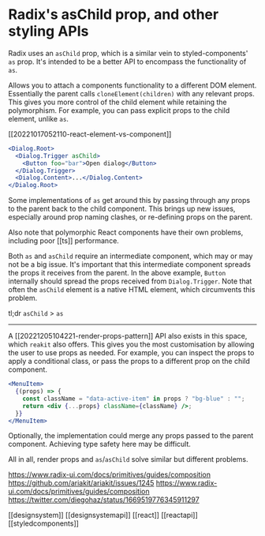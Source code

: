 # Radix's asChild prop, and other styling APIs

Radix uses an `asChild` prop, which is a similar vein to styled-components' `as` prop. It's intended to be a better API to encompass the functionality of `as`.

Allows you to attach a components functionality to a different DOM element. Essentially the parent calls  `cloneElement(children)` with any relevant props. This gives you more control of the child element while retaining the polymorphism. For example, you can pass explicit props to the child element, unlike `as`.

[[20221017052110-react-element-vs-component]]

```jsx
<Dialog.Root>
  <Dialog.Trigger asChild>
	<Button foo="bar">Open dialog</Button>
  </Dialog.Trigger>
  <Dialog.Content>...</Dialog.Content>
</Dialog.Root>
```

Some implementations of `as` get around this by passing through any props to the parent back to the child component. This brings up new issues, especially around prop naming clashes, or re-defining props on the parent.

Also note that polymorphic React components have their own problems, including poor [[ts]] performance.

Both `as` and `asChild` require an intermediate component, which may or may not be a big issue. It's important that this intermediate component spreads the props it receives from the parent. In the above example, `Button` internally should spread the props received from `Dialog.Trigger`. Note that often the `asChild` element is a native HTML element, which circumvents this problem.

tl;dr `asChild` > `as`

---

A [[20221205104221-render-props-pattern]] API also exists in this space, which  `reakit` also offers. This gives you the most customisation by allowing the user to use props as needed. For example, you can inspect the props to apply a conditional class, or pass the props to a different prop on the child component.

```jsx
<MenuItem>
  {(props) => {
    const className = "data-active-item" in props ? "bg-blue" : "";
    return <div {...props} className={className} />;
  }}
</MenuItem>
```

Optionally, the implementation could merge any props passed to the parent component. Achieving type safety here may be difficult.

All in all, render props and `as`/`asChild` solve similar but different problems.

https://www.radix-ui.com/docs/primitives/guides/composition
https://github.com/ariakit/ariakit/issues/1245
https://www.radix-ui.com/docs/primitives/guides/composition
https://twitter.com/diegohaz/status/1669519776345911297

[[designsystem]]
[[designsystemapi]]
[[react]]
[[reactapi]]
[[styledcomponents]]
